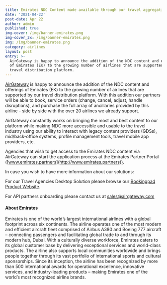 ```yaml
---
title: Emirates NDC Content made available through our travel aggregation platform
date: '2021-04-22'
post-date: Apr 22
author: admin
published: true
img-cover: /img/banner-emirates.png
img-cover_2x: /img/banner-emirates.png
img: /img/banner-emirates.png
category: airlines
layout: post
entry: >-
  AirGateway is happy to announce the addition of the NDC content and offerings
  of Emirates (EK) to the growing number of airlines that are supported by our
  travel distribution platform.
---
```

[AirGateway](http://airgateway.com) is happy to announce the addition of the NDC content and offerings of Emirates (EK) to the growing number of airlines that are supported by our travel distribution platform. With this addition our partners will be able to book, service orders (change, cancel, adjust, handle disruptions), and purchase the full array of ancillaries provided by this airline - side by side with the over 20 airlines we already support.

AirGateway constantly works on bringing the most and best content to our platform while making NDC more accessible and usable to the travel industry using our ability to interact with legacy content providers (GDSs), mid/back-office systems, profile management tools, travel mobile app providers, etc.

Agencies that wish to get access to the Emirates NDC content via AirGateway can start the application process at the Emirates Partner Portal ([www.emirates.partners](http://www.emirates.partners)).

In case you wish to have more information about our solutions:

For our Travel Agencies Desktop Solution please browse our [Bookingpad Product Website](https://bookingpad.info/).  

For API partners onboarding please contact us at [sales@airgateway.com](emailto:sales@airgateway.com)



#### About Emirates

Emirates is one of the world’s largest international airlines with a global footprint across six continents. The airline operates one of the most modern and efficient aircraft fleet comprised of Airbus A380 and Boeing 777 aircraft – connecting passengers and facilitating global trade to and through its modern hub, Dubai. With a culturally diverse workforce, Emirates caters to its global customer base by delivering exceptional services and world-class products. The airline also supports local communities worldwide and brings people together through its vast portfolio of international sports and cultural sponsorships. Since its inception, the airline has been recognized by more than 500 international awards for operational excellence, innovative services, and industry-leading products – making Emirates one of the world’s most recognized airline brands.
